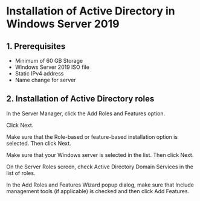 # Installation of Active Directory in Windows Server 2019

## 1. Prerequisites
- Minimum of 60 GB Storage
- Windows Server 2019 ISO file
- Static IPv4 address
- Name change for server

## 2. Installation of Active Directory roles
In the Server Manager, click the Add Roles and Features option.

Click Next.

Make sure that the Role-based or feature-based installation option is selected. Then click Next.

Make sure that your Windows server is selected in the list. Then click Next.

On the Server Roles screen, check Active Directory Domain Services in the list of roles.

In the Add Roles and Features Wizard popup dialog, make sure that Include management tools (if applicable) is checked and then click Add Features.
